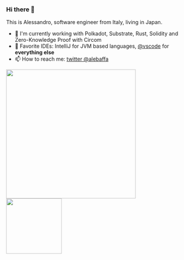 ### Hi there 👋

This is Alessandro, software engineer from Italy, living in Japan.

- 🔭 I'm currently working with Polkadot, Substrate, Rust, Solidity and Zero-Knowledge Proof with Circom
- 📝 Favorite IDEs: IntelliJ for JVM based languages, [@vscode](https://github.com/microsoft/vscode) for **everything else**
- 📫 How to reach me: [twitter @alebaffa](https://twitter.com/alebaffa/)
<!--
**alebaffa/alebaffa** is a ✨ _special_ ✨ repository because its `README.md` (this file) appears on your GitHub profile.

Here are some ideas to get you started:

- 🔭 I’m currently working with @corda blockchain
- 🌱 I’m currently learning @ipfs 
- 👯 I’m looking to collaborate on ...
- 🤔 I’m looking for help with ...
- 💬 Ask me about 
- 📫 How to reach me: ...
- 😄 Pronouns: ...
- ⚡ Fun fact: ...
-->

<img align="left" width="350" src="https://github-readme-stats.vercel.app/api?username=alebaffa&show_icons=true&icon_color=0366d6&text_color=24292e&bg_color=ffffff&hide_title=true" />
<img align="left" width="150" src="https://www.gitpoap.io/_next/image?url=https%3A%2F%2Fassets.poap.xyz%2Fgitpoap-2022-ethereumorg-contributor-2022-logo-1649270203770.png&w=384&q=75" />
